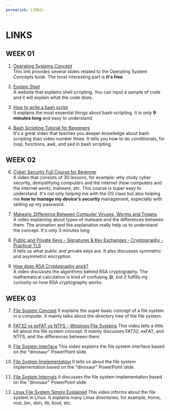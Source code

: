```yaml
---
permalink: LINKS/
---
```


# LINKS

## WEEK 01

1. [Operating Systems Concept](https://www.os-book.com/OS10/slide-dir/)<br>
This link provides several slides related to the Operating System Concepts book. The most interesting part is **it's free**.

2. [Explain Shell](https://explainshell.com/)<br>
A website that explains shell scripting. You can input a sample of code and it will explain what the code does.

3. [How to write a bash script](https://youtu.be/F-gskSl4pwQ?si=w0nNzj2F2PnedSCL)<br>
It explains the most essential things about bash scripting. It is only **9 minutes long** and easy to understand.

5. [Bash Scripting Tutorial for Begginers](https://youtu.be/tK9Oc6AEnR4?si=SmasGRBzUf0S9CHy)<br>
It's a great video that teaches you deeper knowledge about bash scripting than video number three. It tells you how to do conditionals, for loop, functions, awk, and sed in bash scripting.

## WEEK 02

6. [Cyber Security Full Course for Beginner](https://youtu.be/U_P23SqJaDc?si=Wxy3jr21qhXIR5en)<br>
A video that consists of 30 lessons, for example: why study cyber security, demystifying computers and the internet (how computers and the internet work), malware, etc. This course is super easy to understand. It's not only helping me with the OS class but also helping me **how to manage my device's security** management, especially with setting up my password.

7. [Malware: Difference Between Computer Viruses, Worms and Trojans](https://youtu.be/n8mbzU0X2nQ?si=0E8lKsEWMEUcZ5Wg)<br>
A video explaining about types of malware and the differences between them. The animation and the explanation really help us to understand the concept. It's  only 3 minutes long.

8. [Public and Private Keys - Signatures & Key Exchanges - Cryptography - Practical TLS](https://youtu.be/n8mbzU0X2nQ?si=HTCKhXPjS-SmuHmr)<br>
It tells us what public and private keys are. It also discusses symmetric and asymmetric encryption.

9. [How does RSA Cryptography work?](https://youtu.be/qph77bTKJTM?si=UeSpyXBtmPQrQ3HU)<br>
A video discusses the algorithms behind RSA cryptography. The mathematical calculation is kind of confusing :sweat_smile:, but it fulfills my curiosity on how RSA cryptography works.

## WEEK 03

7. [File System Concept](https://youtu.be/mzUyMy7Ihk0?si=byAIty6uLt5P4vuI)
It explains the super basic concept of a file system in a computer. It mainly talks about the directory tree of the file system.

8. [FAT32 vs exFAT vs NTFS - Windows File Systems](https://youtu.be/bYjQakUxeVY?si=fU19H8TfH4_id8_x)
This video tells a little bit about the file system concept. It mainly discusses FAT32, exFAT, and NTFS, and the differences between them.

9. [File System Interface](https://youtu.be/duUccxFcJ9g?si=3Go6tC4uHA9Jkm9q)
This video explains the file system interface based on the "dinosaur" PowerPoint slide.

10. [File System Implementation](https://youtu.be/q1r_s72mBc4?si=6A7nG7vAqjWCKa3x)
It tells us about the file system implementation based on the "dinosaur" PowerPoint slide.

11. [File System Internals](https://youtu.be/fyacGDXpi-Q?si=xUhnWj7qfFhUQy5b)
It discusses the file system implementation based on the "dinosaur" PowerPoint slide.

12. [Linux File System Simply Explained](https://youtu.be/BUnb1PKKMBA?si=-FKpI56ywtH_coXL)
This video informs about the file system in Linux. It explains many Linux directories, for example, home, root, bin, sbin, lib, boot, etc.
